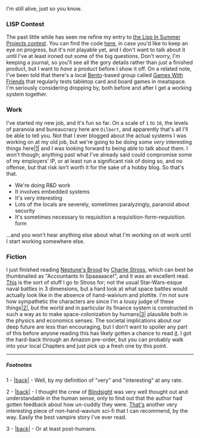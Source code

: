 I'm still alive, just so you know.

### <a name="lisp-contest" href="#lisp-contest"></a>LISP Contest

The past little while has seen me refine my entry to [the Lisp In Summer Projects contest](http://lispinsummerprojects.org/). You can find the code [here](https://github.com/Inaimathi/deal), in case you'd like to keep an eye on progress, but it's not playable yet, and I don't want to talk about it until I've at least ironed out some of the big questions. Don't worry, I'm keeping a journal, so you'll see all the gory details rather than just a finished product, but I want to *have* a product before I show it off. On a related note, I've been told that there's a local [Bento](https://bentomiso.com/)-based group called [Games With Friends](https://bentomiso.com/events/51e01b0fa5a6277896000000) that regularly tests tabletop card and board games in meatspace. I'm seriously considering dropping by, both before and after I get a working system together.

### <a name="work" href="#work"></a>Work

I've started my new job, and it's fun so far. On a scale of `1` to `10`, the levels of paranoia and bureaucracy here are `Dilbert`, and apparently that's all I'll be able to tell you. Not that I ever blogged about the actual systems I was working on at my old job, but we're going to be doing some *very* interesting things here<a name="note-Thu-Jul-18-194952EDT-2013"></a>[|1|](#foot-Thu-Jul-18-194952EDT-2013) and I was looking forward to being able to talk about them. I won't though; anything past what I've already said could compromise some of my employers' IP, or at least run a significant risk of doing so, and no offense, but that risk isn't worth it for the sake of a hobby blog. So that's that.

- We're doing R&D work
- It involves embedded systems
- It's very interesting
- Lots of the locals are severely, sometimes paralyzingly, paranoid about security
- It's sometimes necessary to requisition a requisition-form-requisition form

...and you won't hear anything else about what I'm working on *at* work until I start working somewhere else.

### <a name="fiction" href="#fiction"></a>Fiction

I just finished reading [Neptune's Brood](http://www.amazon.ca/Neptunes-Brood-Charles-Stross/dp/0425256774) by [Charlie Stross](http://www.antipope.org/charlie/), which can best be thumbnailed as "Accountants In Spaaaaace!", and it was an excellent read. [This](http://www.orbitbooks.net/2013/07/05/charles-stross-on-exoplanetography-designing-planets/) is the sort of stuff I go to Stross for; not the usual Star-Wars-esque naval battles in 3 dimensions, but a hard look at what space battles would actually look like in the absence of hand-waivium and plottite. I'm not sure how sympathetic the characters are since I'm a lousy judge of these things<a name="note-Thu-Jul-18-195044EDT-2013"></a>[|2|](#foot-Thu-Jul-18-195044EDT-2013), but the world and in particular its finance system is constructed in such a way as to make space-colonization by humans<a name="note-Thu-Jul-18-195055EDT-2013"></a>[|3|](#foot-Thu-Jul-18-195055EDT-2013) plausible both in the physics and economics senses. The societal implications about our deep future are less than encouraging, but I don't want to spoiler any part of this before anyone reading this has likely gotten a chance to read [it](http://www.tor.com/blogs/2013/07/book-review-neptunes-brood-charles-stross). I got the hard-back through an Amazon pre-order, but you can probably walk into your local Chapters and just pick up a fresh one by this point.


* * *
##### Footnotes

1 - <a name="foot-Thu-Jul-18-194952EDT-2013"></a>[|back|](#note-Thu-Jul-18-194952EDT-2013) - Well, by my definition of "very" and "interesting" at any rate.

2 - <a name="foot-Thu-Jul-18-195044EDT-2013"></a>[|back|](#note-Thu-Jul-18-195044EDT-2013) - I thought the crew of [Blindsight](http://www.rifters.com/real/Blindsight.htm) was very well thought out and understandable in the human sense, only to find out that the author had gotten feedback about how un-cuddly they were. [That's](http://en.wikipedia.org/wiki/Blindsight_(Watts_novel)) another very interesting piece of non-hand-wavium sci-fi that I can recommend, by the way. Easily the best vampire story I've ever read.

3 - <a name="foot-Thu-Jul-18-195055EDT-2013"></a>[|back|](#note-Thu-Jul-18-195055EDT-2013) - Or at least post-humans.
